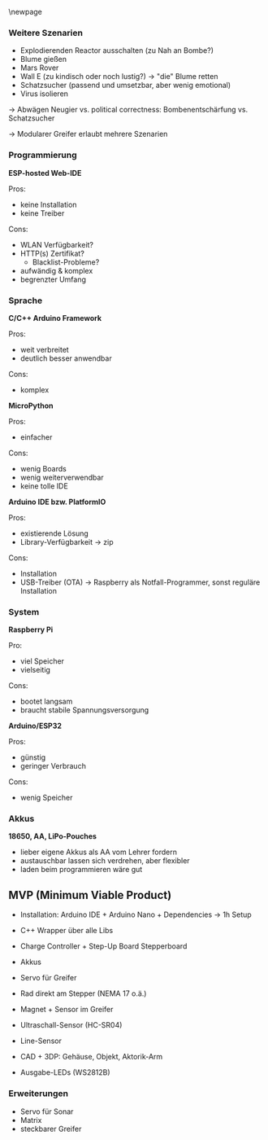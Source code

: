 \newpage

### Weitere Szenarien
- Explodierenden Reactor ausschalten (zu Nah an Bombe?)
- Blume gießen
- Mars Rover 
- Wall E (zu kindisch oder noch lustig?) → "die" Blume retten
- Schatzsucher (passend und umsetzbar, aber wenig emotional)
- Virus isolieren

→ Abwägen Neugier vs. political correctness:
Bombenentschärfung vs. Schatzsucher

→ Modularer Greifer erlaubt mehrere Szenarien


### Programmierung
**ESP-hosted Web-IDE**

Pros:

- keine Installation
- keine Treiber

Cons:

- WLAN Verfügbarkeit?
- HTTP(s) Zertifikat?
  - Blacklist-Probleme?
- aufwändig & komplex
- begrenzter Umfang


### Sprache
**C/C++ Arduino Framework**

Pros:

- weit verbreitet
- deutlich besser anwendbar

Cons:

- komplex


**MicroPython**

Pros:

- einfacher

Cons:

- wenig Boards
- wenig weiterverwendbar
- keine tolle IDE


**Arduino IDE bzw. PlatformIO**

Pros:

- existierende Lösung
- Library-Verfügbarkeit → zip

Cons:

- Installation
- USB-Treiber (OTA)
→ Raspberry als Notfall-Programmer, sonst reguläre Installation


### System
**Raspberry Pi**

Pro:

- viel Speicher
- vielseitig 

Cons:

- bootet langsam
- braucht stabile Spannungsversorgung

**Arduino/ESP32**

Pros:

- günstig
- geringer Verbrauch

Cons:

- wenig Speicher



### Akkus
**18650, AA, LiPo-Pouches**
- lieber eigene Akkus als AA vom Lehrer fordern
- austauschbar lassen sich verdrehen, aber flexibler
- laden beim programmieren wäre gut



## MVP (Minimum Viable Product)
- Installation: Arduino IDE + Arduino Nano + Dependencies → 1h Setup

- C++ Wrapper über alle Libs

- Charge Controller + Step-Up Board
Stepperboard
- Akkus

- Servo für Greifer
- Rad direkt am Stepper (NEMA 17 o.ä.)

- Magnet + Sensor im Greifer

- Ultraschall-Sensor (HC-SR04)
- Line-Sensor

- CAD + 3DP: Gehäuse, Objekt, Aktorik-Arm

- Ausgabe-LEDs (WS2812B)

### Erweiterungen
- Servo für Sonar
- Matrix
- steckbarer Greifer
